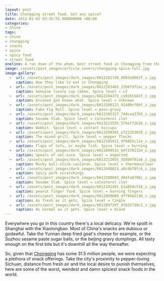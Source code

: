 ```yaml
---
layout: post
title: Chongqing street food. Got any spice?
date: 2012-01-02 03:35:55.000000000 +08:00
categories:
- China
tags:
- china
- chongqing
- snacks
- spice
- spicy food
- street food
oneline: A run down of the ahem, best street food in Chonqging from the 'tofu or maybe fish flaps' to the 'god know's what' on sticks.
image: /assets/post_images/article_covers/chongqing-spice-full.jpg
image-gallery:
  -  url: /assets/post_images/dark_images/6612102749_8993a9063f_z.jpg
     caption: How they like to eat in Chongqing
  -  url: /assets/post_images/dark_images/6612103465_22b67df2ac_z.jpg
     caption: Genuine luxury cup cakes. Spice level = LV
  -  url: /assets/post_images/dark_images/6612104373_ca9255181f_z.jpg
     caption: Encased god knows what. Spice level = unknown
  -  url: /assets/post_images/dark_images/6613208123_92480cf0bf_z.jpg
     caption: Fake Fig Roll. Spice level = pain-gravy
  -  url: /assets/post_images/dark_images/6612105157_749caa37b5_z.jpg
     caption: Sesame Slab. Spice level = Colesterol clot
  -  url: /assets/post_images/dark_images/6613213555_5f8ef71b1b_z.jpg
     caption: Wabbit. Spice level = instant hiccups
  -  url: /assets/post_images/dark_images/6613209391_e722263018_z.jpg
     caption: The mixed grill. Spice level = pepper flecks
  -  url: /assets/post_images/dark_images/6612105911_9f0055c11e_z.jpg
     caption: Flaps of tofu, or maybe fish. Spice level = burning
  -  url: /assets/post_images/dark_images/6612099531_b4f3701154_z.jpg
     caption: Spears of not-sure. Spice level = expected
  -  url: /assets/post_images/dark_images/6613212055_928b9781a6_z.jpg
     caption: Mucky ball-stick-cauldron. Spice level = thermonuclear
  -  url: /assets/post_images/dark_images/6612448013_a0cdb78fcb_z.jpg
     caption: Spicy pork scratchings
  -  url: /assets/post_images/dark_images/6612100843_404fa8798c_z.jpg
     caption: Sesame Slab. Spice level = colesterol clot
  -  url: /assets/post_images/dark_images/6612101491_b1a854c516_z.jpg
     caption: peanut finger food. Spice level = burning fingers
  -  url: /assets/post_images/dark_images/6612098869_dff946213b_z.jpg
     caption: As fresh as it gets. Spice level = tingle
  -  url: /assets/post_images/dark_images/6612097297_07622738c2_z.jpg
     caption: As normal as it gets. Spice level = bland
---
```

Everywhere you go in this country there's a local delicacy. We're spoilt in Shanghai with the Xiaolongbao. Most of China's snacks are dubious or godawful. Take the Yunnan deep fried goat's cheese for example, or the Suzhou sesame paste sugar balls, or the beijing gravy dumplings. All tasty enough on the first bite but it's downhill all the way thereafter.

So, given that <a href="http://www.triplefiveshanghai.com/chongqing/">Chongqing</a> has some 31.5 million people, we were expecting a plethora of snack offerings. Take the city's proximity to pepper-loving Sichuan, distance from fresh air and the local desire to punish themselves, here are some of the worst, weirdest and damn spiciest snack foods in the world.